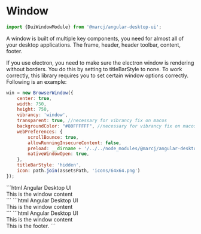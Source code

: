 <h1>Window</h1>

```typescript
import {DuiWindowModule} from '@marcj/angular-desktop-ui';
```


<p>
    A window is built of multiple key components, you need for almost all of your desktop applications. The frame,
    header, header toolbar, content, footer.
</p>

<p>
    If you use electron, you need to make sure the electron window is rendering without borders. You do this by setting to titleBarStyle to none.
    To work correctly, this library requires you to set certain window options correctly. Following is an example:
</p>

```javascript
win = new BrowserWindow({
    center: true,
    width: 750,
    height: 750,
    vibrancy: 'window',
    transparent: true, //necessary for vibrancy fix on macos
    backgroundColor: "#80FFFFFF", //necessary for vibrancy fix on macos
    webPreferences: {
        scrollBounce: true,
        allowRunningInsecureContent: false,
        preload: __dirname + '/../../node_modules/@marcj/angular-desktop-ui/preload.js',
        nativeWindowOpen: true,
    },
    titleBarStyle: 'hidden',
    icon: path.join(assetsPath, 'icons/64x64.png')
});
```

<dui-code-frame height="150">
```html
    <dui-window>
        <dui-window-header>
            Angular Desktop UI
        </dui-window-header>
        <dui-window-content>
            <div>
                This is the window content
            </div>
        </dui-window-content>
    </dui-window>
```
</dui-code-frame>


<dui-code-frame height="150">
```html
    <dui-window>
        <dui-window-header>
            Angular Desktop UI
            <dui-window-toolbar>
                <dui-button-group>
                    <dui-button textured icon="envelop"></dui-button>
                </dui-button-group>
                <dui-button-group float="right">
                    <dui-input textured icon="search" placeholder="Search" round clearer></dui-input>
                </dui-button-group>
            </dui-window-toolbar>
        </dui-window-header>
        <dui-window-content>
            <div>
                This is the window content
            </div>
        </dui-window-content>
    </dui-window>
```
</dui-code-frame>


<dui-code-frame height="150">
```html
    <dui-window>
        <dui-window-header>
            Angular Desktop UI
            <dui-window-toolbar>
                <dui-button-group>
                    <dui-button textured icon="envelop"></dui-button>
                </dui-button-group>
                <dui-button-group float="right">
                    <dui-input textured icon="search" placeholder="Search" round clearer></dui-input>
                </dui-button-group>
            </dui-window-toolbar>
        </dui-window-header>
        <dui-window-content>
            <div>
                This is the window content
            </div>
        </dui-window-content>
        <dui-window-footer>
            This is the footer.
        </dui-window-footer>
    </dui-window>
```
</dui-code-frame>

<api-doc module="components/window/window.component" component="WindowComponent"></api-doc>

<api-doc module="components/window/window-content.component" component="WindowContentComponent"></api-doc>

<api-doc module="components/window/window-header.component" component="WindowHeaderComponent"></api-doc>

<api-doc module="components/window/window-header.component" component="WindowToolbarComponent"></api-doc>

<api-doc module="components/window/window-sidebar.component" component="WindowSidebarComponent"></api-doc>

<api-doc module="components/window/window-footer.component" component="WindowFooterComponent"></api-doc>
